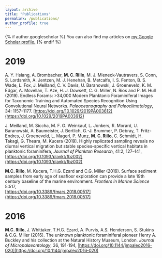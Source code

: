 ```yaml
---
layout: archive
title: "Publications"
permalink: /publications/
author_profile: true
---
```


{% if author.googlescholar %}
  You can also find my articles on <u><a href="{{author.googlescholar}}">my Google Scholar profile</a>.</u>
{% endif %}

# 2019

 A. Y. Hsiang, A. Brombacher, __M. C. Rillo__, M. J. Mleneck‐Vautravers, S. Conn, S. Lordsmith, A. Jentzen, M. J. Henehan, B. Metcalfe, I. S. Fenton, B. S. Wade, L. Fox, J. Meilland, C. V. Davis, U. Baranowski, J. Groeneveld, K. M. Edgar, A. Movellan, T. Aze, H. J. Dowsett, C. G. Miller, N. Rios and P. M. Hull (2019). Endless Forams: >34,000 Modern Planktonic Foraminiferal Images for Taxonomic Training and Automated Species Recognition Using Convolutional Neural Networks. _Paleoceanography and Paleoclimatology_, 34: 1157-1177. [https://doi.org/10.1029/2019PA003612](https://doi.org/10.1029/2019PA003612)

J. Meilland, M. Siccha, M. F. G. Weinkauf, L. Jonkers, R. Morard, U. Baranowski, A. Baumeister, J. Bertlich, G.-J. Brummer, P. Debray, T. Fritz-Endres, J. Groeneveld, L. Magerl, P. Munz, __M. C. Rillo__, C. Schmidt, H. Takagi, G. Theara, M. Kucera (2019). Highly replicated sampling reveals no diurnal vertical migration but stable species-specific vertical habitats in planktonic foraminifera, _Journal of Plankton Research_, 41:2, 127–141, [https://doi.org/10.1093/plankt/fbz002](https://doi.org/10.1093/plankt/fbz002)

__M.C. Rillo__, M. Kucera, T.H.G. Ezard and C.G. Miller (2019). Surface sediment samples from early age of seafloor exploration can provide a late 19th century baseline of the marine environment. _Frontiers in Marine Science_ 5:517,  
[https://doi.org/10.3389/fmars.2018.00517](https://doi.org/10.3389/fmars.2018.00517)

# 2016

__M.C. Rillo__, J. Whittaker, T.H.G. Ezard, A. Purvis, A.S. Henderson, S. Stukins & C.G. Miller (2016). 
The unknown planktonic foraminiferal pioneer Henry A. Buckley and his collection at the Natural
History Museum, London. _Journal of Micropalaeontology_, 36, 191-194, 
[https://doi.org/10.1144/jmpaleo2016-020](https://doi.org/10.1144/jmpaleo2016-020)  
